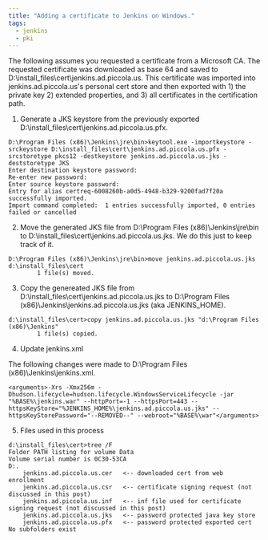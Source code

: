 ```yaml
---
title: "Adding a certificate to Jenkins on Windows."
tags:
  - jenkins
  - pki
---
```


The following assumes you requested a certificate from a Microsoft CA. The requested certificate was downloaded as base 64 and saved to D:\install_files\cert\jenkins.ad.piccola.us. This certificate was imported into jenkins.ad.piccola.us's personal cert store and then exported with 1) the private key 2) extended properties, and 3) all certificates in the certification path.

1. Generate a JKS keystore from the previously exported D:\install_files\cert\jenkins.ad.piccola.us.pfx.

```
D:\Program Files (x86)\Jenkins\jre\bin>keytool.exe -importkeystore -srckeystore D:\install_files\cert\jenkins.ad.piccola.us.pfx -srcstoretype pkcs12 -destkeystore jenkins.ad.piccola.us.jks -deststoretype JKS
Enter destination keystore password:
Re-enter new password:
Enter source keystore password:
Entry for alias certreq-6008260b-a0d5-4948-b329-9200fad7f20a successfully imported.
Import command completed:  1 entries successfully imported, 0 entries failed or cancelled
```

2. Move the generated JKS file from D:\Program Files (x86)\Jenkins\jre\bin to D:\install_files\cert\jenkins.ad.piccola.us.jks. We do this just to keep track of it.

```
D:\Program Files (x86)\Jenkins\jre\bin>move jenkins.ad.piccola.us.jks d:\install_files\cert
        1 file(s) moved.
```

3. Copy the genereated JKS file from D:\install_files\cert\jenkins.ad.piccola.us.jks to D:\Program Files (x86)\Jenkins\jenkins.ad.piccola.us.jks (aka JENKINS_HOME).

```
d:\install_files\cert>copy jenkins.ad.piccola.us.jks "d:\Program Files (x86)\Jenkins"
        1 file(s) copied.
```

4. Update jenkins.xml

The following changes were made to D:\Program Files (x86)\Jenkins\jenkins.xml.

```
<arguments>-Xrs -Xmx256m -Dhudson.lifecycle=hudson.lifecycle.WindowsServiceLifecycle -jar "%BASE%\jenkins.war" --httpPort=-1 --httpsPort=443 --httpsKeyStore="%JENKINS_HOME%\jenkins.ad.piccola.us.jks" --httpsKeyStorePassword="--REMOVED--" --webroot="%BASE%\war"</arguments>
```

5. Files used in this process

```
d:\install_files\cert>tree /F
Folder PATH listing for volume Data
Volume serial number is 0C30-53CA
D:.
    jenkins.ad.piccola.us.cer   <-- downloaded cert from web enrollment
    jenkins.ad.piccola.us.csr   <-- certificate signing request (not discussed in this post)
    jenkins.ad.piccola.us.inf   <-- inf file used for certificate signing request (not discussed in this post)
    jenkins.ad.piccola.us.jks   <-- password protected java key store
    jenkins.ad.piccola.us.pfx   <-- password protected exported cert
No subfolders exist
```